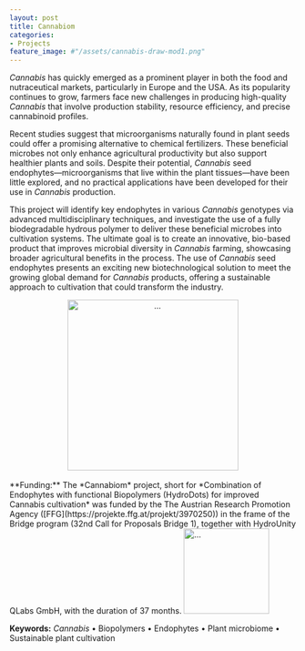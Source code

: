 ```yaml
---
layout: post
title: Cannabiom
categories:
- Projects
feature_image: #"/assets/cannabis-draw-mod1.png"
---
```


*Cannabis* has quickly emerged as a prominent player in both the food and nutraceutical markets, particularly in Europe and the USA. As its popularity continues to grow, farmers face new challenges in producing high-quality *Cannabis* that involve production stability, resource efficiency, and precise cannabinoid profiles.

Recent studies suggest that microorganisms naturally found in plant seeds could offer a promising alternative to chemical fertilizers. These beneficial microbes not only enhance agricultural productivity but also support healthier plants and soils. Despite their potential, *Cannabis* seed endophytes—microorganisms that live within the plant tissues—have been little explored, and no practical applications have been developed for their use in *Cannabis* production. 

This project will identify key endophytes in various *Cannabis* genotypes via advanced multidisciplinary techniques, and investigate the use of a fully biodegradable hydrous polymer to deliver these beneficial microbes into cultivation systems. The ultimate goal is to create an innovative, bio-based product that improves microbial diversity in *Cannabis* farming, showcasing broader agricultural benefits in the process. The use of *Cannabis* seed endophytes presents an exciting new biotechnological solution to meet the growing global demand for *Cannabis* products, offering a sustainable approach to cultivation that could transform the industry.

<center><img src="{{ site.baseurl }}/assets/cannabiom2.png" class="img-thumbnail" width="300" height=auto alt="..."></center>

<br>
**Funding:** The *Cannabiom* project, short for *Combination of Endophytes with functional Biopolymers (HydroDots) for improved Cannabis cultivation* was funded by the The Austrian Research Promotion Agency ([FFG](https://projekte.ffg.at/projekt/3970250)) in the frame of the Bridge program (32nd Call for Proposals Bridge 1), together with HydroUnity QLabs GmbH, with the duration of 37 months.

<img src="{{ site.baseurl }}/assets/ffg_logo_de.png" class="img-thumbnail" width="150" height=auto alt="...">


**Keywords:** *Cannabis* • Biopolymers • Endophytes • Plant microbiome • Sustainable plant cultivation

<!-- Delivery systems, Rewildering plants, Culturability. -->